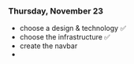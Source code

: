 ### Thursday, November 23

- choose a design & technology ✅
- choose the infrastructure ✅
- create the navbar
-
